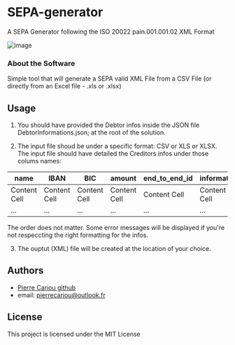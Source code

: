 # SEPA-generator

A SEPA Generator following the ISO 20022 pain.001.001.02 XML Format

![image](https://user-images.githubusercontent.com/46349842/220659342-0b696b42-76ca-4d7a-971c-f3b694a7dad9.png)


### About the Software

Simple tool that will generate a SEPA valid XML File from a CSV File (or directly from an Excel file - .xls or .xlsx)

## Usage

1. You should have provided the Debtor infos inside the JSON file DebtorInformations.json; at the root of the solution.

2. The input file shoud be under a specific format: CSV or XLS or XLSX. \
The input file should have detailed the Creditors infos under those colums names:

| name          | IBAN          | BIC           | amount        | end_to_end_id | information   |
| ------------- | ------------- | ------------- | ------------- | ------------- | ------------- |
| Content Cell  | Content Cell  | Content Cell  | Content Cell  | Content Cell  | Content Cell  |
| ...           | ...           | ...           | ...           | ...           | ...           |

The order does not matter.
Some error messages will be displayed if you're not respeccting the right formatting for the infos.

3. The ouptut (XML) file will be created at the location of your choice. 

## Authors

* [Pierre Cariou github](https://github.com/pierrecariou)
* email: pierrecariou@outlook.fr

## License

This project is licensed under the MIT License
